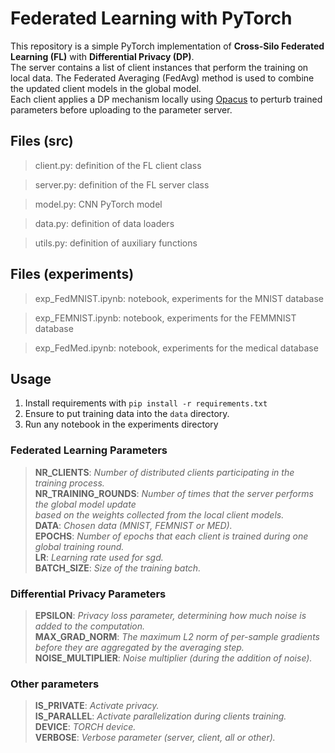 # Federated Learning with PyTorch

This repository is a simple PyTorch implementation of **Cross-Silo Federated Learning (FL)** with **Differential Privacy (DP)**.  
The server contains a list of client instances that perform the training on local data. The Federated Averaging (FedAvg)
method is used to combine the updated client models in the global model.  
Each client applies a DP mechanism locally using [Opacus](https://opacus.ai/) to perturb trained parameters before uploading to the parameter server.  

## Files (src)

> client.py: definition of the FL client class

> server.py: definition of the FL server class

> model.py: CNN PyTorch model

> data.py: definition of data loaders

> utils.py: definition of auxiliary functions

## Files (experiments)

> exp_FedMNIST.ipynb: notebook, experiments for the MNIST database

> exp_FEMNIST.ipynb: notebook, experiments for the FEMMNIST database

> exp_FedMed.ipynb: notebook, experiments for the medical database

## Usage
1. Install requirements with ```pip install -r requirements.txt```
2. Ensure to put training data into the ```data``` directory.
3. Run any notebook in the experiments directory

### Federated Learning Parameters

> **NR_CLIENTS**:
*Number of distributed clients participating in the training process.*<br/>
> **NR_TRAINING_ROUNDS**:
*Number of times that the server performs the global model update<br/> 
based on the weights collected from the local client models.*<br/>
> **DATA**:
*Chosen data (MNIST, FEMNIST or MED).*<br/>
> **EPOCHS**:
*Number of epochs that each client is trained during one global training round.*<br/>
> **LR**:
*Learning rate used for sgd.*<br/>
> **BATCH_SIZE**:
*Size of the training batch.*<br/>

### Differential Privacy Parameters

>**EPSILON**:
*Privacy loss parameter, determining how much noise is added to the computation.*<br/>
>**MAX_GRAD_NORM**:
*The maximum L2 norm of per-sample gradients before they are aggregated by the averaging step.*<br/>
>**NOISE_MULTIPLIER**:
*Noise multiplier (during the addition of noise).*<br/>

### Other parameters

>**IS_PRIVATE**:
*Activate privacy.*<br/>
>**IS_PARALLEL**:
*Activate parallelization during clients training.*<br/>
>**DEVICE**:
*TORCH device.*<br/>
>**VERBOSE**:
*Verbose parameter (server, client, all or other).*<br/>
